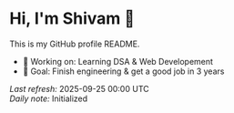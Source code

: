 # Hi, I'm Shivam 👋

This is my GitHub profile README.

- 🔭 Working on: Learning DSA & Web Developement
- 🎯 Goal: Finish engineering & get a good job in 3 years

<!--PROFILE_START-->
*Last refresh:* 2025-09-25 00:00 UTC  
*Daily note:* Initialized
<!--PROFILE_END-->
